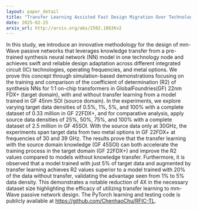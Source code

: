 ```yaml
---
layout: paper_detail
title: "Transfer Learning Assisted Fast Design Migration Over Technology Nodes: A Study on Transformer Matching Network"
date: 2025-02-25
arxiv_url: http://arxiv.org/abs/2502.18636v2
---
```


In this study, we introduce an innovative methodology for the design of mm-Wave passive networks that leverages knowledge transfer from a pre-trained synthesis neural network (NN) model in one technology node and achieves swift and reliable design adaptation across different integrated circuit (IC) technologies, operating frequencies, and metal options. We prove this concept through simulation-based demonstrations focusing on the training and comparison of the coefficient of determination (R2) of synthesis NNs for 1:1 on-chip transformers in GlobalFoundries(GF) 22nm FDX+ (target domain), with and without transfer learning from a model trained in GF 45nm SOI (source domain). In the experiments, we explore varying target data densities of 0.5%, 1%, 5%, and 100% with a complete dataset of 0.33 million in GF 22FDX+, and for comparative analysis, apply source data densities of 25%, 50%, 75%, and 100% with a complete dataset of 2.5 million in GF 45SOI. With the source data only at 30GHz, the experiments span target data from two metal options in GF 22FDX+ at frequencies of 30 and 39 GHz. The results prove that the transfer learning with the source domain knowledge (GF 45SOI) can both accelerate the training process in the target domain (GF 22FDX+) and improve the R2 values compared to models without knowledge transfer. Furthermore, it is observed that a model trained with just 5% of target data and augmented by transfer learning achieves R2 values superior to a model trained with 20% of the data without transfer, validating the advantage seen from 1% to 5% data density. This demonstrates a notable reduction of 4X in the necessary dataset size highlighting the efficacy of utilizing transfer learning to mm-Wave passive network design. The PyTorch learning and testing code is publicly available at https://github.com/ChenhaoChu/RFIC-TL.
